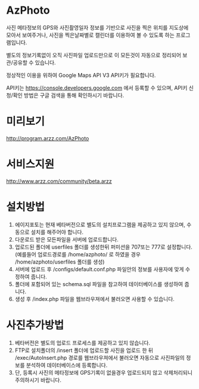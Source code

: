 AzPhoto
=======

사진 메타정보의 GPS와 사진촬영일자 정보를 기반으로 사진을 찍은 위치를 지도상에 모아서 보여주거나, 사진을 찍은날짜별로 캘린더를 이용하여 볼 수 있도록 하는 프로그램입니다.

별도의 정보기록없이 오직 사진파일 업로드만으로 이 모든것이 자동으로 정리되어 보관/공유할 수 있습니다.

정상적인 이용을 위하여 Google Maps API V3 API키가 필요합니다.

API키는 https://console.developers.google.com 에서 등록할 수 있으며, API키 신청/확인 방법은 구글 검색을 통해 확인하시기 바랍니다.


미리보기
=======

http://program.arzz.com/AzPhoto


서비스지원
=======

http://www.arzz.com/community/beta.arzz


설치방법
=======

1. 에이지포토는 현재 베타버전으로 별도의 설치프로그램을 제공하고 있지 않으며, 수동으로 설치를 해주어야 합니다.
2. 다운로드 받은 모든파일을 서버에 업로드합니다.
3. 업로드된 폴더에 userfiles 폴더를 생성한뒤 퍼미션을 707또는 777로 설정합니다. (예를들어 업로드경로를 /home/azphoto/ 로 하였을 경우 /home/azphoto/userfiles 폴더를 생성)
3. 서버에 업로드 후 /configs/default.conf.php 파일안의 정보를 사용자에 맞게 수정하여 줍니다.
4. 폴더에 포함되어 있는 schema.sql 파일을 참고하여 데이터베이스를 생성하여 줍니다.
5. 생성 후 /index.php 파일을 웹브라우져에서 불러오면 사용할 수 있습니다.


사진추가방법
=======

1. 베타버전은 별도의 업로드 프로세스를 제공하고 있지 않습니다.
2. FTP로 설치폴더의 /insert 폴더에 업로드할 사진을 업로드 한 뒤 /exec/AutoInsert.php 경로를 웹브라우져에서 불러오면 자동으로 사진파일의 정보를 분석하여 데이터베이스에 등록합니다.
3. 단, 등록시 사진의 메타정보에 GPS기록이 없을경우 업로드되지 않고 삭제처리되니 주의하시기 바랍니다.
